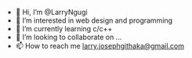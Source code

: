 - 👋 Hi, I’m @LarryNgugi
- 👀 I’m interested in web design and programming
- 🌱 I’m currently learning c/c++
- 💞️ I’m looking to collaborate on ...
- 📫 How to reach me larry.josephgithaka@gmail.com

<!---
LarryNgugi/LarryNgugi is a ✨ special ✨ repository because its `README.md` (this file) appears on your GitHub profile.
You can click the Preview link to take a look at your changes.
--->
